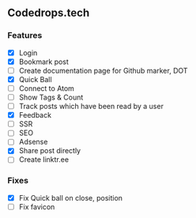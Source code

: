 ## Codedrops.tech

### Features

- [x] Login
- [x] Bookmark post
- [ ] Create documentation page for Github marker, DOT
- [x] Quick Ball
- [ ] Connect to Atom
- [ ] Show Tags & Count
- [ ] Track posts which have been read by a user
- [x] Feedback
- [ ] SSR
- [ ] SEO
- [ ] Adsense
- [x] Share post directly
- [ ] Create linktr.ee

### Fixes

- [x] Fix Quick ball on close, position
- [ ] Fix favicon
